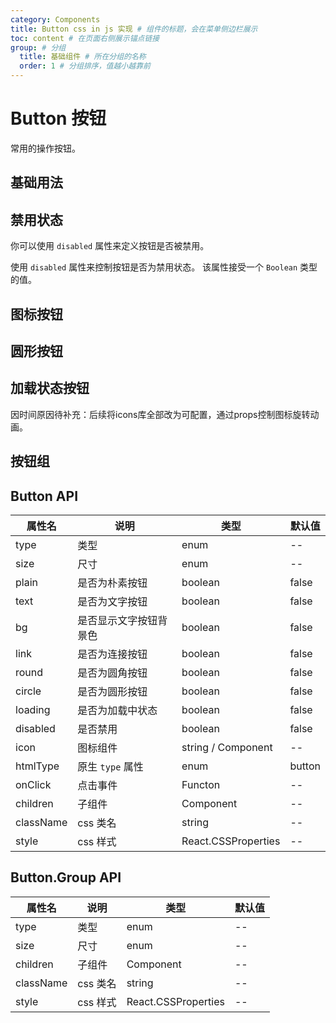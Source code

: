 ```yaml
---
category: Components
title: Button css in js 实现 # 组件的标题，会在菜单侧边栏展示
toc: content # 在页面右侧展示锚点链接
group: # 分组
  title: 基础组件 # 所在分组的名称
  order: 1 # 分组排序，值越小越靠前
---
```


# Button 按钮

常用的操作按钮。

## 基础用法

<code src="./demo/basic.tsx"></code>

## 禁用状态​

你可以使用 `disabled` 属性来定义按钮是否被禁用。

使用 `disabled` 属性来控制按钮是否为禁用状态。 该属性接受一个 `Boolean` 类型的值。

<code src="./demo/disabled.tsx"></code>

## 图标按钮​

<code src="./demo/icon.tsx"></code>

## 圆形按钮

<code src="./demo/circle.tsx"></code>

## 加载状态按钮

因时间原因待补充：后续将icons库全部改为可配置，通过props控制图标旋转动画。

<code src="./demo/loading.tsx"></code>

## 按钮组

<code src="./demo/group.tsx"></code>

## Button API

| 属性名    | 说明                   | 类型                | 默认值 |
| --------- | ---------------------- | ------------------- | ------ |
| type      | 类型                   | enum                | --     |
| size      | 尺寸                   | enum                | --     |
| plain     | 是否为朴素按钮         | boolean             | false  |
| text      | 是否为文字按钮         | boolean             | false  |
| bg        | 是否显示文字按钮背景色 | boolean             | false  |
| link      | 是否为连接按钮         | boolean             | false  |
| round     | 是否为圆角按钮         | boolean             | false  |
| circle    | 是否为圆形按钮         | boolean             | false  |
| loading   | 是否为加载中状态       | boolean             | false  |
| disabled  | 是否禁用               | boolean             | false  |
| icon      | 图标组件               | string / Component  | --     |
| htmlType  | 原生 `type` 属性       | enum                | button |
| onClick   | 点击事件               | Functon             | --     |
| children  | 子组件                 | Component           | --     |
| className | css 类名               | string              | --     |
| style     | css 样式               | React.CSSProperties | --     |

## Button.Group API

| 属性名    | 说明     | 类型                | 默认值 |
| --------- | -------- | ------------------- | ------ |
| type      | 类型     | enum                | --     |
| size      | 尺寸     | enum                | --     |
| children  | 子组件   | Component           | --     |
| className | css 类名 | string              | --     |
| style     | css 样式 | React.CSSProperties | --     |

<code src="./demo/basic.tsx"></code>

```

```
